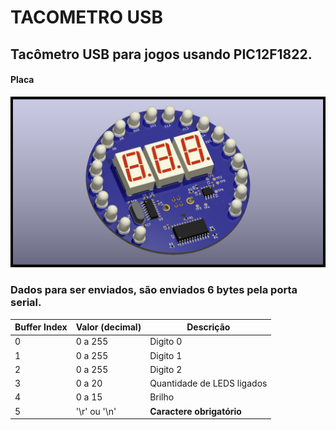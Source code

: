 # TACOMETRO USB
## Tacômetro USB para jogos usando PIC12F1822.

#### Placa
![Placa da Placa](https://github.com/lucas458/TACOMETRO_USB/blob/main/IMAGENS/pcb.png?raw=true "Frente da placa")


### Dados para ser enviados, são enviados 6 bytes pela porta serial.
| Buffer Index | Valor (decimal) | Descrição |
| ------------ | --------------- | --------- |
| 0 | 0 a 255 | Digito 0 |
| 1 | 0 a 255 | Digito 1 |
| 2 | 0 a 255 | Digito 2 |
| 3 | 0 a 20 | Quantidade de LEDS ligados |
| 4 | 0 a 15 | Brilho |
| 5 | '\r' ou '\n' | **Caractere obrigatório** |
